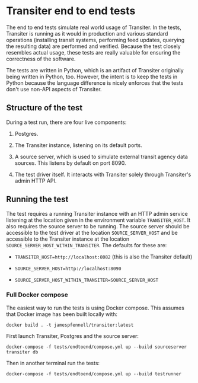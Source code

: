# Transiter end to end tests

The end to end tests simulate real world usage of Transiter.
In the tests, Transiter is running as it would in production
and various standard operations (installing transit systems, performing feed updates,
 querying the resulting data)
are performed and verified.
Because the test closely resembles actual usage, these tests are really
valuable for ensuring the correctness of the software.

The tests are written in Python, which is an artifact of Transiter originally being written in Python, too.
However, the intent is to keep the tests in Python because the language difference
  is nicely enforces that the tests don't use non-API aspects of Transiter.

## Structure of the test

During a test run, there are four live components:

1. Postgres.

1. The Transiter instance, listening on its default ports.

1. A source server, which is used to simulate external transit agency data sources.
   This listens by default on port 8090.

1. The test driver itself. 
   It interacts with Transiter solely through Transiter's admin HTTP API.

## Running the test

The test requires a running Transiter instance with an HTTP admin service
listening at the location given 
in the environment variable `TRANSITER_HOST`.
It also requires the source server to be running. 
The source server should be accessible to the test driver
at the location `SOURCE_SERVER_HOST` and be accessible
to the Transiter instance at the location `SOURCE_SERVER_HOST_WITHIN_TRANSITER`.
The defaults for these are:

- `TRANSITER_HOST=http://localhost:8082` (this is also the Transiter default)

- `SOURCE_SERVER_HOST=http://localhost:8090`

- `SOURCE_SERVER_HOST_WITHIN_TRANSITER=SOURCE_SERVER_HOST`

### Full Docker compose

The easiest way to run the tests is using Docker compose.
This assumes that Docker image has been built locally with:

    docker build . -t jamespfennell/transiter:latest   

First launch Transiter, Postgres and the source server:

    docker-compose -f tests/endtoend/compose.yml up --build sourceserver transiter db

Then in another terminal run the tests:

    docker-compose -f tests/endtoend/compose.yml up --build testrunner
